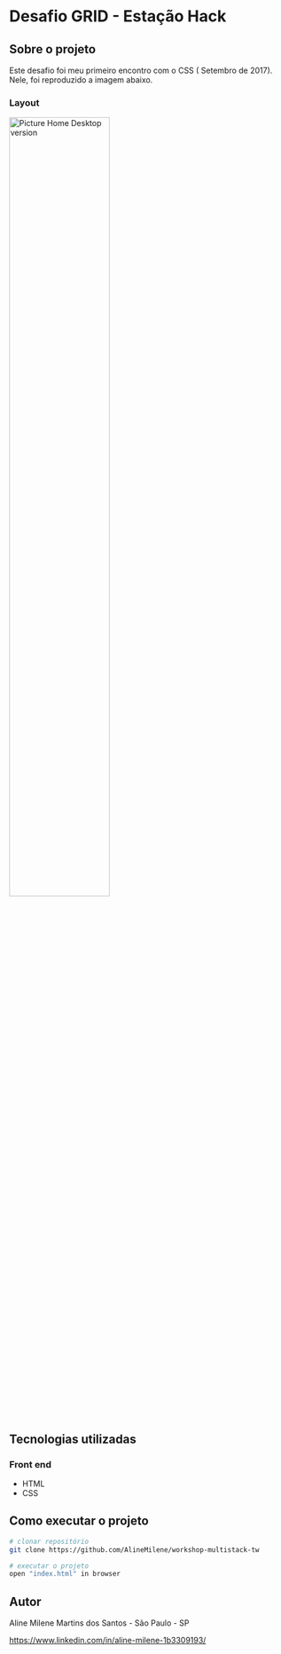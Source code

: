 # Desafio GRID - Estação Hack

## Sobre o projeto

Este desafio foi meu primeiro encontro com o CSS ( Setembro de 2017). Nele, foi reproduzido a imagem abaixo.

### Layout
<img height="60%" width="60%" src=https://user-images.githubusercontent.com/54823221/122154148-b1b84280-ce3a-11eb-96c0-e497e012c015.png alt="Picture Home Desktop version">


## Tecnologias utilizadas

### Front end
- HTML 
- CSS 

## Como executar o projeto

```bash
# clonar repositório
git clone https://github.com/AlineMilene/workshop-multistack-tw

# executar o projeto
open "index.html" in browser
```

## Autor

Aline Milene Martins dos Santos - São Paulo - SP

https://www.linkedin.com/in/aline-milene-1b3309193/
